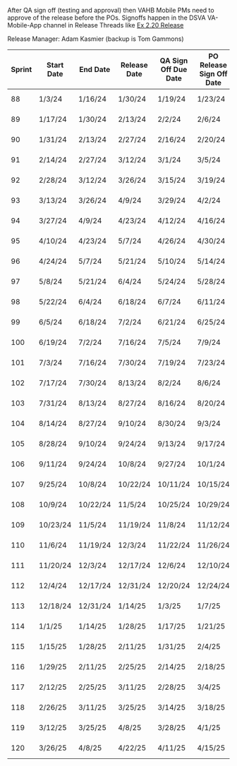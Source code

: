 After QA sign off (testing and approval) then VAHB Mobile PMs need to approve of the release before the POs. Signoffs happen in the DSVA VA-Mobile-App channel in Release Threads like [Ex 2.20 Release](https://dsva.slack.com/archives/C018V2JCWRJ/p1705601382199839)

Release Manager: Adam Kasmier (backup is Tom Gammons) 

| Sprint | Start Date | End Date | Release Date | QA Sign Off Due Date | PO Release Sign Off Date | App Review Submission Date | Release Number                                           | 
| ------ | ---------- | -------- | ------------ | ----------------------- | ------------------------- | -------------------------- | -------------------------------------------------------- | 
| 88     | 1/3/24     | 1/16/24  | 1/30/24      | 1/19/24                 | 1/23/24                   | 1/24/24                    | Release 2.20.0                                           | 
| 89     | 1/17/24    | 1/30/24  | 2/13/24      | 2/2/24                  | 2/6/24                    | 2/7/24                     | Release 2.21.0                                           |
| 90     | 1/31/24    | 2/13/24  | 2/27/24      | 2/16/24                 | 2/20/24                   | 2/21/24                    | Release 2.22.0                                           |
| 91     | 2/14/24    | 2/27/24  | 3/12/24      | 3/1/24                  | 3/5/24                    | 3/6/24                     | Release 2.23.0                                           |
| 92     | 2/28/24    | 3/12/24  | 3/26/24      | 3/15/24                 | 3/19/24                   | 3/20/24                    | Release 2.24.0                                           |
| 93     | 3/13/24    | 3/26/24  | 4/9/24       | 3/29/24                 | 4/2/24                    | 4/3/24                     | Release 2.25.0                                           |
| 94     | 3/27/24    | 4/9/24   | 4/23/24      | 4/12/24                 | 4/16/24                   | 4/17/24                    | Release 2.26.0                                           |
| 95     | 4/10/24    | 4/23/24  | 5/7/24       | 4/26/24                 | 4/30/24                   | 5/1/24                     | Release 2.27                                             |
| 96     | 4/24/24    | 5/7/24   | 5/21/24      | 5/10/24                 | 5/14/24                   | 5/15/24                    | Release 2.28                                             |
| 97     | 5/8/24     | 5/21/24  | 6/4/24       | 5/24/24                 | 5/28/24                   | 5/29/24                    | Release 2.29                                             |
| 98     | 5/22/24    | 6/4/24   | 6/18/24      | 6/7/24                  | 6/11/24                   | 6/12/24                    | Release 2.30                                             |
| 99     | 6/5/24     | 6/18/24  | 7/2/24       | 6/21/24                 | 6/25/24                   | 6/26/24                    | Release 2.31                                             |
| 100    | 6/19/24    | 7/2/24   | 7/16/24      | 7/5/24                  | 7/9/24                    | 7/10/24                    | Release 2.32                                             |
| 101    | 7/3/24     | 7/16/24  | 7/30/24      | 7/19/24                 | 7/23/24                   | 7/24/24                    | Release 2.33                                             |
| 102    | 7/17/24    | 7/30/24  | 8/13/24      | 8/2/24                  | 8/6/24                    | 8/7/24                     | Release 2.34                                             |
| 103    | 7/31/24    | 8/13/24  | 8/27/24      | 8/16/24                 | 8/20/24                   | 8/21/24                    | Release 2.35                                             |
| 104    | 8/14/24    | 8/27/24  | 9/10/24      | 8/30/24                 | 9/3/24                    | 9/4/24                     | Release 2.36                                             |
| 105    | 8/28/24    | 9/10/24  | 9/24/24      | 9/13/24                 | 9/17/24                   | 9/18/24                    | Release 2.37                                             |
| 106    | 9/11/24    | 9/24/24  | 10/8/24      | 9/27/24                 | 10/1/24                   | 10/2/24                    | Release 2.38                                             |
| 107    | 9/25/24    | 10/8/24  | 10/22/24     | 10/11/24                | 10/15/24                  | 10/16/24                   | Release 2.39                                             |
| 108    | 10/9/24    | 10/22/24 | 11/5/24      | 10/25/24                | 10/29/24                  | 10/30/24                   | Release 2.40                                             |
| 109    | 10/23/24   | 11/5/24  | 11/19/24     | 11/8/24                 | 11/12/24                  | 11/13/24                   | Release 2.41                                             |
| 110    | 11/6/24    | 11/19/24 | 12/3/24      | 11/22/24                | 11/26/24                  | 11/27/24                   | Release 2.42                                             |
| 111    | 11/20/24   | 12/3/24  | 12/17/24     | 12/6/24                 | 12/10/24                  | 12/11/24                   | Release 2.43                                             |
| 112    | 12/4/24    | 12/17/24 | 12/31/24     | 12/20/24                | 12/24/24                  | 12/25/24                   | Release 2.44                                             |
| 113    | 12/18/24   | 12/31/24 | 1/14/25      | 1/3/25                  | 1/7/25                    | 1/8/25                     | Release 2.45                                             |
| 114    | 1/1/25     | 1/14/25  | 1/28/25      | 1/17/25                 | 1/21/25                   | 1/22/25                    | Release 2.46                                             |
| 115    | 1/15/25    | 1/28/25  | 2/11/25      | 1/31/25                 | 2/4/25                    | 2/5/25                     | Release 2.47                                             |
| 116    | 1/29/25    | 2/11/25  | 2/25/25      | 2/14/25                 | 2/18/25                   | 2/19/25                    | Release 2.48                                             |
| 117    | 2/12/25    | 2/25/25  | 3/11/25      | 2/28/25                 | 3/4/25                    | 3/5/25                     | Release 2.49                                             |
| 118    | 2/26/25    | 3/11/25  | 3/25/25      | 3/14/25                 | 3/18/25                   | 3/19/25                    | Release 2.50                                             |
| 119    | 3/12/25    | 3/25/25  | 4/8/25       | 3/28/25                 | 4/1/25                    | 4/2/25                     | Release 2.51                                             |
| 120    | 3/26/25    | 4/8/25   | 4/22/25      | 4/11/25                 | 4/15/25                   | 4/16/25                    | Release 2.52                                             |

